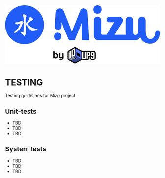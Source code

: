 ![Mizu: The API Traffic Viewer for Kubernetes](assets/mizu-logo.svg)
# TESTING
Testing guidelines for Mizu project 

## Unit-tests
* TBD 
* TBD
* TBD



## System tests
* TBD 
* TBD
* TBD
